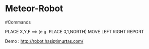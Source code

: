 # Meteor-Robot

#Commands

PLACE X,Y,F ==> (e.g. PLACE 0,1,NORTH)
MOVE
LEFT
RIGHT
REPORT

Demo : http://robot.hasiptimurtas.com/